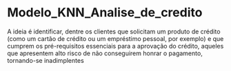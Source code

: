 # Modelo_KNN_Analise_de_credito



A ideia é identificar, dentre os clientes que solicitam um produto de crédito (como um cartão de crédito ou um empréstimo pessoal, por exemplo) e que cumprem os pré-requisitos essenciais para a aprovação do crédito, aqueles que apresentem alto risco de não conseguirem honrar o pagamento, tornando-se inadimplentes
